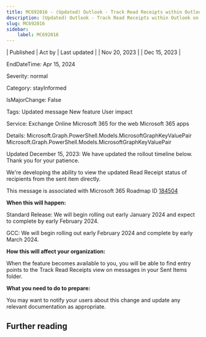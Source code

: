 ```yaml
---
title: MC692016 - (Updated) Outlook - Track Read Receipts within Outlook on the Web and the New Outlook for Windows
description: (Updated) Outlook - Track Read Receipts within Outlook on the Web and the New Outlook for Windows
slug: MC692016
sidebar:
    label: MC692016
---
```


| Published | Act by | Last updated |
| Nov 20, 2023 |  | Dec 15, 2023 |

EndDateTime: Apr 15, 2024

Severity: normal

Category: stayInformed

IsMajorChange: False

Tags: Updated message New feature User impact

Service: Exchange Online Microsoft 365 for the web Microsoft 365 apps

Details: Microsoft.Graph.PowerShell.Models.MicrosoftGraphKeyValuePair Microsoft.Graph.PowerShell.Models.MicrosoftGraphKeyValuePair

<p style="">Updated December 15, 2023: We have updated the rollout timeline below. Thank you for your patience.</p><p style="">We're developing the ability to view the updated Read Receipt status of recipients from the sent item directly.</p>
<p>This message is associated with Microsoft 365 Roadmap ID <a href="https://www.microsoft.com/microsoft-365/roadmap?filters=&amp;searchterms=184504" target="_blank">184504</a></p>
<p><b>When this will happen:</b></p><p>Standard Release: We will begin rolling out early January 2024 and expect to complete by early February 2024.
</p><p>GCC: We will begin rolling out early February 2024 and complete by early March 2024.</p>

<p><b>How this will affect your organization:</b></p>

<p>When the feature becomes available to you, you will be able to find entry points to the Track Read Receipts view on messages in your Sent Items folder.</p>
<p><b>What you need to do to prepare:</b></p>
<p>You may want to notify your users about this change and update any relevant documentation as appropriate.</p>

## Further reading
